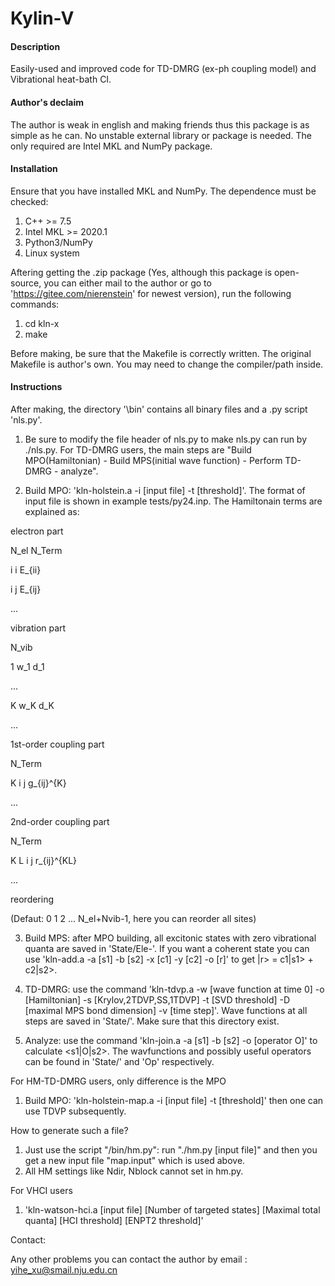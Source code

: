 # Kylin-V

#### Description
Easily-used and improved code for TD-DMRG (ex-ph coupling model) and Vibrational heat-bath CI.

#### Author's declaim
The author is weak in english and making friends thus this package is as simple as he can. No unstable external library or
package is needed. The only required are Intel MKL and NumPy package.

#### Installation
Ensure that you have installed MKL and NumPy. The dependence must be checked:
1.  C++ >= 7.5
2.  Intel MKL >= 2020.1
3.  Python3/NumPy
4.  Linux system

Aftering getting the .zip package (Yes, although this package is open-source, you can either mail to the author or go to 'https://gitee.com/nierenstein' for newest version), run the following commands:
1. cd kln-x
2. make

Before making, be sure that the Makefile is correctly written. The original Makefile is author's own. You may need to change the compiler/path inside.

#### Instructions
After making, the directory '\bin' contains all binary files and a .py script 'nls.py'.

1.  Be sure to modify the file header of nls.py to make nls.py can run by ./nls.py. For TD-DMRG users, the main steps are "Build MPO(Hamiltonian) - Build MPS(initial wave function) - Perform TD-DMRG - analyze".


2. Build MPO: 'kln-holstein.a -i [input file] -t [threshold]'. The format of input file is shown in example tests/py24.inp. The Hamiltonain terms are explained as:

electron part

N_el N_Term

i i E_{ii}

i j E_{ij}

...


vibration part

N_vib

1 w_1 d_1

...

K w_K d_K

...


1st-order coupling part

N_Term

K i j g_{ij}^{K}

...


2nd-order coupling part

N_Term

K L i j r_{ij}^{KL}

...

reordering

(Defaut: 0 1 2 ... N_el+Nvib-1, here you can reorder all sites)


3. Build MPS: after MPO building, all excitonic states with zero vibrational quanta are saved in 'State/Ele-'. If you want a coherent state you can use 'kln-add.a -a [s1] -b [s2] -x [c1] -y [c2] -o [r]' to get |r> = c1|s1> + c2|s2>.

4. TD-DMRG:   use the command 'kln-tdvp.a -w [wave function at time 0] -o [Hamiltonian] -s [Krylov,2TDVP,SS,1TDVP] -t [SVD threshold] -D [maximal MPS bond dimension] -v [time step]'. Wave functions at all steps are saved in 'State/'. Make sure that this directory exist.

5. Analyze:   use the command 'kln-join.a -a [s1] -b [s2] -o [operator O]' to calculate <s1|O|s2>. The wavfunctions and possibly useful operators can be found in 'State/' and 'Op' respectively.


For HM-TD-DMRG users, only difference is the MPO

1. Build MPO: 'kln-holstein-map.a -i [input file] -t [threshold]' then one can use TDVP subsequently.

How to generate such a file?

1. Just use the script "/bin/hm.py":  run "./hm.py [input file]" and then you get a new input file "map.input" which is used above.
2. All HM settings like Ndir, Nblock cannot set in hm.py.

For VHCI users

1. 'kln-watson-hci.a [input file] [Number of targeted states] [Maximal total quanta] [HCI threshold] [ENPT2 threshold]'

Contact:

Any other problems you can contact the author by email : yihe_xu@smail.nju.edu.cn

